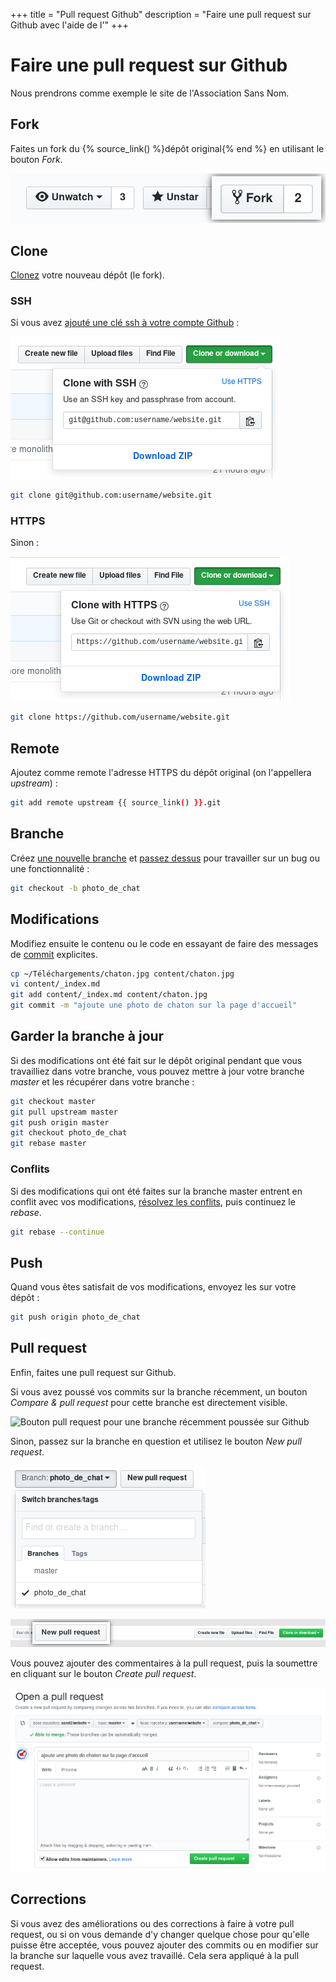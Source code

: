 +++
title = "Pull request Github"
description = "Faire une pull request sur Github avec l'aide de l'"
+++

# Faire une pull request sur Github

Nous prendrons comme exemple le site de l'Association Sans Nom.

## Fork

Faites un fork du {% source_link() %}dépôt original{% end %} en utilisant le
bouton _Fork_.

![Bouton fork sur Github](fork_button.png)

## Clone

[Clonez](https://www.git-scm.com/docs/git-clone) votre nouveau dépôt (le fork).

### SSH
Si vous avez [ajouté une clé ssh à votre compte
Github](https://help.github.com/en/articles/adding-a-new-ssh-key-to-your-github-account) :

![Copier le lien ssh vers le dépôt Github](clone_ssh.png)

``` sh
git clone git@github.com:username/website.git
```

### HTTPS

Sinon :

![Copier le lien https vers le dépôt Github](clone_https.png)

``` sh
git clone https://github.com/username/website.git
```

## Remote

Ajoutez comme remote l'adresse HTTPS du dépôt original (on l'appellera
_upstream_) :

``` sh
git add remote upstream {{ source_link() }}.git
```

## Branche

Créez [une nouvelle branche](https://git-scm.com/docs/git-branch) et [passez
dessus](https://git-scm.com/docs/git-checkout) pour travailler sur un bug ou
une fonctionnalité :

``` sh
git checkout -b photo_de_chat
```

## Modifications

Modifiez ensuite le contenu ou le code en essayant de faire des messages de
[commit](https://git-scm.com/docs/git-commit) explicites.

``` sh
cp ~/Téléchargements/chaton.jpg content/chaton.jpg
vi content/_index.md
git add content/_index.md content/chaton.jpg
git commit -m "ajoute une photo de chaton sur la page d'accueil"
```

## Garder la branche à jour

Si des modifications ont été fait sur le dépôt original pendant que vous
travailliez dans votre branche, vous pouvez mettre à jour votre branche
_master_ et les récupérer dans votre branche :

``` sh
git checkout master
git pull upstream master
git push origin master
git checkout photo_de_chat
git rebase master
```

### Conflits

Si des modifications qui ont été faites sur la branche master entrent en
conflit avec vos modifications, [résolvez les
conflits](https://help.github.com/en/articles/resolving-a-merge-conflict-using-the-command-line),
puis continuez le _rebase_.

``` sh
git rebase --continue
```

## Push

Quand vous êtes satisfait de vos modifications, envoyez les sur votre dépôt :


``` sh
git push origin photo_de_chat
```

## Pull request

Enfin, faites une pull request sur Github.

Si vous avez poussé vos commits sur la branche récemment, un bouton _Compare &
pull request_ pour cette branche est directement visible.

![Bouton pull request pour une branche récemment poussée sur
Github](recent_change.png)

Sinon, passez sur la branche en question et utilisez le bouton _New pull
request_.

![Voir la branche photo_de_chat sur Github](branch_photo_de_chat.png)

![Bouton pull request sur Github](pull_request_button.png)

Vous pouvez ajouter des commentaires à la pull request, puis la soumettre en
cliquant sur le bouton _Create pull request_.

![Formulaire de pull request sur Github](pull_request.png)

## Corrections

Si vous avez des améliorations ou des corrections à faire à votre pull request,
ou si on vous demande d'y changer quelque chose pour qu'elle puisse être
acceptée, vous pouvez ajouter des commits ou en modifier sur la branche sur
laquelle vous avez travaillé. Cela sera appliqué à la pull request.
